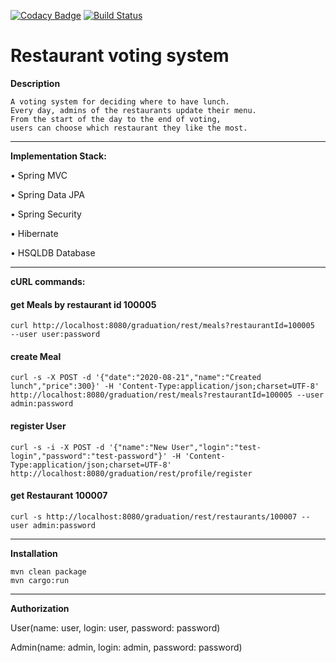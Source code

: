 [![Codacy Badge](https://app.codacy.com/project/badge/Grade/2fe90b89d1f642909e83e3bbf258e615)](https://www.codacy.com/manual/leonaugust/graduation?utm_source=github.com&amp;utm_medium=referral&amp;utm_content=leonaugust/graduation&amp;utm_campaign=Badge_Grade)
[![Build Status](https://travis-ci.org/leonaugust/graduation.svg?branch=master)](https://travis-ci.org/leonaugust/graduation)


Restaurant voting system
===============================

**Description**

    A voting system for deciding where to have lunch.
    Every day, admins of the restaurants update their menu.
    From the start of the day to the end of voting,
    users can choose which restaurant they like the most.

------------------------------

**Implementation Stack:**

• Spring MVC

• Spring Data JPA

• Spring Security

• Hibernate

• HSQLDB Database

------------------------------

**cURL commands:**

#### get Meals by restaurant id 100005
`curl http://localhost:8080/graduation/rest/meals?restaurantId=100005  --user user:password`

#### create Meal
`curl -s -X POST -d '{"date":"2020-08-21","name":"Created lunch","price":300}' -H 'Content-Type:application/json;charset=UTF-8' http://localhost:8080/graduation/rest/meals?restaurantId=100005 --user admin:password`

#### register User
`curl -s -i -X POST -d '{"name":"New User","login":"test-login","password":"test-password"}' -H 'Content-Type:application/json;charset=UTF-8' http://localhost:8080/graduation/rest/profile/register`

#### get Restaurant 100007
`curl -s http://localhost:8080/graduation/rest/restaurants/100007 --user admin:password`

------------------------------

**Installation**

    mvn clean package
    mvn cargo:run
    
------------------------------

**Authorization**

User(name: user, login: user, password: password)

Admin(name: admin, login: admin, password: password)


 
